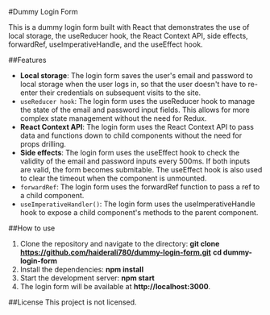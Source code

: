 #Dummy Login Form

This is a dummy login form built with React that demonstrates the use of local storage, the useReducer hook, the React Context API, side effects, forwardRef, useImperativeHandle, and the useEffect hook.

##Features
- **Local storage**: The login form saves the user's email and password to local storage when the user logs in, so that the user doesn't have to re-enter their credentials on subsequent visits to the site.
- `useReducer hook`: The login form uses the useReducer hook to manage the state of the email and password input fields. This allows for more complex state management without the need for Redux.
- **React Context API**: The login form uses the React Context API to pass data and functions down to child components without the need for props drilling.
- **Side effects**: The login form uses the useEffect hook to check the validity of the email and password inputs every 500ms. If both inputs are valid, the form becomes submitable. The useEffect hook is also used to clear the timeout when the component is unmounted.
- `forwardRef`: The login form uses the forwardRef function to pass a ref to a child component.
- `useImperativeHandler()`: The login form uses the useImperativeHandle hook to expose a child component's methods to the parent component.

##How to use
1. Clone the repository and navigate to the directory:
**git clone https://github.com/haiderali780/dummy-login-form.git**
**cd dummy-login-form**
2. Install the dependencies:
**npm install**
3. Start the development server:
**npm start**
4. The login form will be available at **http://localhost:3000**.

##License
This project is not licensed.
